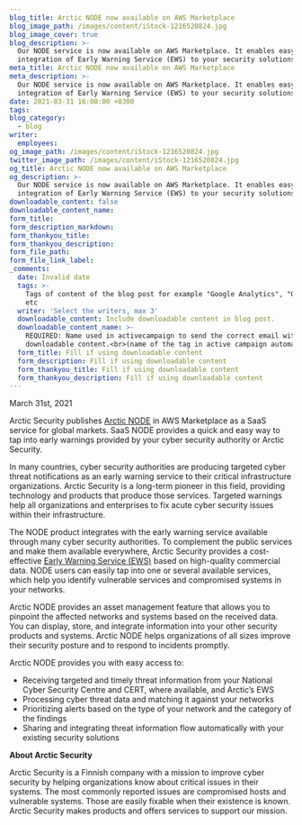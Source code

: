 ```yaml
---
blog_title: Arctic NODE now available on AWS Marketplace
blog_image_path: /images/content/iStock-1216520824.jpg
blog_image_cover: true
blog_description: >-
  Our NODE service is now available on AWS Marketplace. It enables easy
  integration of Early Warning Service (EWS) to your security solutions.
meta_title: Arctic NODE now available on AWS Marketplace
meta_description: >-
  Our NODE service is now available on AWS Marketplace. It enables easy
  integration of Early Warning Service (EWS) to your security solutions.
date: 2021-03-31 16:00:00 +0300
tags:
blog_category:
  - blog
writer:
  employees:
og_image_path: /images/content/iStock-1216520824.jpg
twitter_image_path: /images/content/iStock-1216520824.jpg
og_title: Arctic NODE now available on AWS Marketplace
og_description: >-
  Our NODE service is now available on AWS Marketplace. It enables easy
  integration of Early Warning Service (EWS) to your security solutions.
downloadable_content: false
downloadable_content_name:
form_title:
form_description_markdown:
form_thankyou_title:
form_thankyou_description:
form_file_path:
form_file_link_label:
_comments:
  date: Invalid date
  tags: >-
    Tags of content of the blog post for example "Google Analytics", "GitHub"
    etc
  writer: 'Select the writers, max 3'
  downloadable_content: Include downloadable content in blog post.
  downloadable_content_name: >-
    REQUIRED: Name used in activecampaign to send the correct email with
    downloadable content.<br>(name of the tag in active campaign automation)
  form_title: Fill if using downloadable content
  form_description: Fill if using downloadable content
  form_thankyou_title: Fill if using downloadable content
  form_thankyou_description: Fill if using downloadable content
---
```

March 31st, 2021

Arctic Security publishes&nbsp;[Arctic NODE](https://aws.amazon.com/marketplace/pp/B08W9K7TLK) in AWS Marketplace as a SaaS service for global markets. SaaS NODE provides a quick and easy way to tap into early warnings provided by your cyber security authority or Arctic Security.

In many countries, cyber security authorities are producing targeted cyber threat notifications as an early warning service to their critical infrastructure organizations. Arctic Security is a long-term pioneer in this field, providing technology and products that produce those services. Targeted warnings help all organizations and enterprises to fix acute cyber security issues within their infrastructure.

The NODE product integrates with the early warning service available through many cyber security authorities. To complement the public services and make them available everywhere, Arctic Security provides a cost-effective [Early Warning Service (EWS)](https://arcticsecurity.com/material/arctic-security-ews.pdf)&nbsp;based on high-quality commercial data. NODE users can easily tap into one or several available services, which help you identify vulnerable services and compromised systems in your networks.

Arctic NODE provides an asset management feature that allows you to pinpoint the affected networks and systems based on the received data. You can display, store, and integrate information into your other security products and systems. Arctic NODE helps organizations of all sizes improve their security posture and to respond to incidents promptly.

Arctic NODE provides you with easy access to:

* Receiving targeted and timely threat information from your National Cyber Security Centre and CERT, where available, and Arctic’s EWS&nbsp;
* Processing cyber threat data and matching it against your networks&nbsp;
* Prioritizing alerts based on the type of your network and the category of the findings
* Sharing and integrating threat information flow automatically with your existing security solutions

**About Arctic Security**

Arctic Security is a Finnish company with a mission to improve cyber security by helping organizations know about critical issues in their systems. The most commonly reported issues are compromised hosts and vulnerable systems. Those are easily fixable when their existence is known. Arctic Security makes products and offers services to support our mission.
